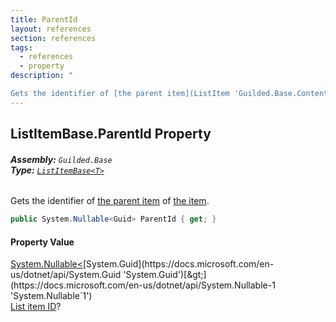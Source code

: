 ```yaml
---
title: ParentId
layout: references
section: references
tags:
  - references
  - property
description: "

Gets the identifier of [the parent item](ListItem 'Guilded.Base.Content.ListItem') of [the item](ListItem 'Guilded.Base.Content.ListItem')."
---
```


## ListItemBase<T>.ParentId Property
###### **Assembly:** `Guilded.Base`<br/>**Type:** [`ListItemBase<T>`](ListItemBase_T_ 'Guilded.Base.Content.ListItemBase<T>')

Gets the identifier of [the parent item](ListItem 'Guilded.Base.Content.ListItem') of [the item](ListItem 'Guilded.Base.Content.ListItem').

```csharp
public System.Nullable<Guid> ParentId { get; }
```

#### Property Value
[System.Nullable&lt;](https://docs.microsoft.com/en-us/dotnet/api/System.Nullable-1 'System.Nullable`1')[System.Guid](https://docs.microsoft.com/en-us/dotnet/api/System.Guid 'System.Guid')[&gt;](https://docs.microsoft.com/en-us/dotnet/api/System.Nullable-1 'System.Nullable`1')  
[List item ID](ChannelContent_TId,TServer_.Id 'Guilded.Base.Content.ChannelContent<TId,TServer>.Id')?